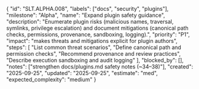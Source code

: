 {
  "id": "SLT.ALPHA.008",
  "labels": ["docs", "security", "plugins"],
  "milestone": "Alpha",
  "name": "Expand plugin safety guidance",
  "description": "Enumerate plugin risks (malicious names, traversal, symlinks, privilege escalation) and document mitigations (canonical path checks, permissions, provenance, sandboxing, logging).",
  "priority": "P1",
  "impact": "makes threats and mitigations explicit for plugin authors",
  "steps": [
    "List common threat scenarios",
    "Define canonical path and permission checks",
    "Recommend provenance and review practices",
    "Describe execution sandboxing and audit logging"
  ],
  "blocked_by": [],
  "notes": ["strengthen docs/plugins.md safety notes (~34–38)"],
  "created": "2025-09-25",
  "updated": "2025-09-25",
  "estimate": "med",
  "expected_complexity": "medium"
}

